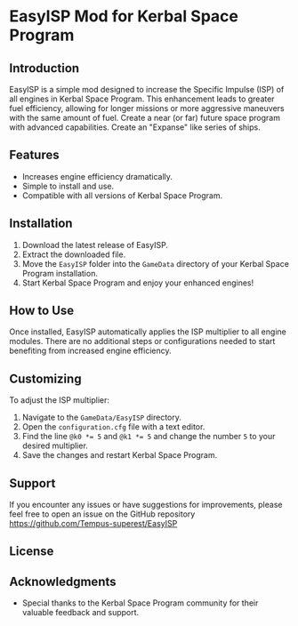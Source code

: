 # EasyISP Mod for Kerbal Space Program

## Introduction
EasyISP is a simple mod designed to increase the Specific Impulse (ISP) of all engines in Kerbal Space Program. This enhancement leads to greater fuel efficiency, allowing for longer missions or more aggressive maneuvers with the same amount of fuel. Create a near (or far) future space program with advanced capabilities. Create an "Expanse" like series of ships.

## Features
- Increases engine efficiency dramatically.
- Simple to install and use.
- Compatible with all versions of Kerbal Space Program.

## Installation
1. Download the latest release of EasyISP.
2. Extract the downloaded file.
3. Move the `EasyISP` folder into the `GameData` directory of your Kerbal Space Program installation.
4. Start Kerbal Space Program and enjoy your enhanced engines!

## How to Use
Once installed, EasyISP automatically applies the ISP multiplier to all engine modules. There are no additional steps or configurations needed to start benefiting from increased engine efficiency.

## Customizing
To adjust the ISP multiplier:
1. Navigate to the `GameData/EasyISP` directory.
2. Open the `configuration.cfg` file with a text editor.
3. Find the line `@k0 *= 5` and `@k1 *= 5` and change the number `5` to your desired multiplier.
4. Save the changes and restart Kerbal Space Program.

## Support
If you encounter any issues or have suggestions for improvements, please feel free to open an issue on the GitHub repository https://github.com/Tempus-superest/EasyISP

## License


## Acknowledgments
- Special thanks to the Kerbal Space Program community for their valuable feedback and support.
